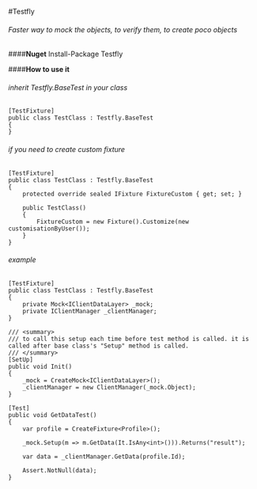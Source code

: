 #Testfly
###### Faster way to mock the objects, to verify them, to create poco objects

####**Nuget**
      Install-Package Testfly
      
####**How to use it**
###### inherit Testfly.BaseTest in your class
    [TestFixture]
    public class TestClass : Testfly.BaseTest
    {
    }
###### if you need to create custom fixture
    [TestFixture]
    public class TestClass : Testfly.BaseTest
    {
        protected override sealed IFixture FixtureCustom { get; set; }

        public TestClass()
        {
            FixtureCustom = new Fixture().Customize(new customisationByUser());
        }
    }    
###### example
    [TestFixture]
    public class TestClass : Testfly.BaseTest
    {
        private Mock<IClientDataLayer> _mock;
        private IClientManager _clientManager;
    }
    
    /// <summary>
    /// to call this setup each time before test method is called. it is called after base class's "Setup" method is called.
    /// </summary>
    [SetUp]
    public void Init()
    {
        _mock = CreateMock<IClientDataLayer>();
        _clientManager = new ClientManager(_mock.Object);
    }

    [Test]
    public void GetDataTest()
    {
        var profile = CreateFixture<Profile>();

        _mock.Setup(m => m.GetData(It.IsAny<int>())).Returns("result");

        var data = _clientManager.GetData(profile.Id);

        Assert.NotNull(data);
    }
